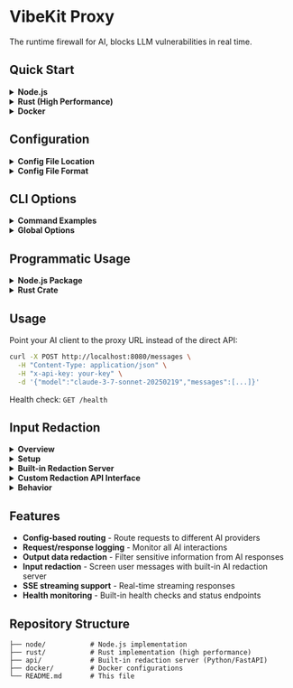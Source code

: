 # VibeKit Proxy

The runtime firewall for AI, blocks LLM vulnerabilities in real time.

## Quick Start

<details>
<summary><strong>Node.js</strong></summary>

Global installation:
```bash
npm i -g vibekit-proxy
vibekit-proxy start
```

Or run locally:
```bash
cd node/
npm install
npm start

# With custom config file
npm start -- --config=/path/to/vibekit.yaml
```
</details>

<details>
<summary><strong>Rust (High Performance)</strong></summary>

Global installation:
```bash
cargo install vibekit-proxy
vibekit-proxy start
```

Or build locally:
```bash
cd rust/
cargo build --release
./target/release/vibekit-proxy start

# With custom config file
./target/release/vibekit-proxy start --config=/path/to/vibekit.yaml

# With redaction API for input screening
./target/release/vibekit-proxy start --redaction-api-url=http://localhost:3000/redact
```
</details>

<details>
<summary><strong>Docker</strong></summary>

**Single Container:**
```bash
# Node.js proxy
docker build -f docker/Dockerfile.node -t vibekit-proxy .
docker run -p 8080:8080 -v ./vibekit.yaml:/app/vibekit.yaml vibekit-proxy

# Redaction API
docker build -f docker/Dockerfile.api -t vibekit-redaction-api .
docker run -p 3000:3000 vibekit-redaction-api
```

**Full Stack with Docker Compose:**
```bash
# Start all services (proxy + redaction API)
docker-compose -f docker/docker-compose.yml up -d

# Start specific services
docker-compose -f docker/docker-compose.yml up -d redaction-api
docker-compose -f docker/docker-compose.yml up -d vibekit-proxy-node

# View logs
docker-compose -f docker/docker-compose.yml logs -f redaction-api
```
</details>

## Configuration

<details>
<summary><strong>Config File Location</strong></summary>

By default, both implementations look for `vibekit.yaml` in the current working directory. You can specify a custom config file path using the `--config` parameter:

```bash
# Node.js
npm start -- --config=/etc/vibekit/vibekit.yaml

# Rust
./target/release/vibekit-proxy start --config=/etc/vibekit/vibekit.yaml
```
</details>

<details>
<summary><strong>Config File Format</strong></summary>

Edit `vibekit.yaml` to add models and API endpoints:

```yaml
models:
  - model_name: "gpt-4o"
    provider: "openai"
    api_base: "https://api.openai.com"
  
  - model_name: "claude-3-7-sonnet-20250219"
    provider: "anthropic"
    api_base: "https://api.anthropic.com/v1"
```
</details>

## CLI Options

<details>
<summary><strong>Command Examples</strong></summary>

Both Node.js and Rust implementations support the following CLI options:

```bash
# Basic usage
vibekit-proxy start --port 8080

# With custom config
vibekit-proxy start --port 8080 --config=/path/to/vibekit.yaml

# With redaction API for input screening
vibekit-proxy start --redaction-api-url=http://localhost:3000/redact

# Background mode (daemon)
vibekit-proxy start --daemon

# Server management
vibekit-proxy stop --port 8080
vibekit-proxy status --port 8080
```
</details>

<details>
<summary><strong>Global Options</strong></summary>

- `-p, --port <PORT>`: Port to run on (default: 8080)
- `-c, --config <PATH>`: Path to vibekit.yaml file (default: vibekit.yaml)
- `--redaction-api-url <URL>`: URL for redaction API to screen user messages
- `-d, --daemon`: Run in background (start command only)
</details>

## Programmatic Usage

<details>
<summary><strong>Node.js Package</strong></summary>

Install the package:
```bash
npm install vibekit-proxy
```

Create a server programmatically:
```javascript
import ProxyServer from 'vibekit-proxy';

const port = 8080;
const configPath = './vibekit.yaml'; // optional, defaults to 'vibekit.yaml'
const redactionApiUrl = 'http://localhost:3000/redact'; // optional
const proxy = new ProxyServer(port, configPath, redactionApiUrl);

// Start the server
await proxy.start();

// Graceful shutdown
process.on('SIGINT', () => {
  proxy.stop();
  process.exit(0);
});
```
</details>

<details>
<summary><strong>Rust Crate</strong></summary>

Add to your `Cargo.toml`:
```toml
[dependencies]
vibekit-proxy = "0.0.1"
```

Create a server programmatically:
```rust
use vibekit_proxy::ProxyServer;

#[tokio::main]
async fn main() -> Result<(), Box<dyn std::error::Error>> {
    let port = 8080;
    let config_path = Some("./vibekit.yaml".to_string()); // optional
    let redaction_api_url = Some("http://localhost:3000/redact".to_string()); // optional
    
    let server = ProxyServer::new(port, config_path, redaction_api_url).await?;
    
    // Start the server (this blocks)
    server.start().await?;
    
    Ok(())
}
```
</details>

## Usage

Point your AI client to the proxy URL instead of the direct API:

```bash
curl -X POST http://localhost:8080/messages \
  -H "Content-Type: application/json" \
  -H "x-api-key: your-key" \
  -d '{"model":"claude-3-7-sonnet-20250219","messages":[...]}'
```

Health check: `GET /health`

## Input Redaction

<details>
<summary><strong>Overview</strong></summary>

VibeKit Proxy supports optional pre-request redaction by calling an external redaction API to screen user messages before forwarding them to AI providers.
</details>

<details>
<summary><strong>Setup</strong></summary>

Configure the redaction API URL using either:

**Command Line:**
```bash
# Rust
./target/release/vibekit-proxy start --redaction-api-url=http://localhost:3000/redact

# Node.js (via environment variable)
VIBEKIT_REDACTION_API_URL=http://localhost:3000/redact node src/index.js
```

**Environment Variable:**
```bash
export VIBEKIT_REDACTION_API_URL=http://localhost:3000/redact
vibekit-proxy start
```
</details>

<details>
<summary><strong>Built-in Redaction Server</strong></summary>

VibeKit includes a built-in redaction server powered by a fine-tuned Gemma 3 270M model:

```bash
# Start the redaction server
cd api/
./start.sh

# Start VibeKit with redaction enabled
./target/release/vibekit-proxy start --redaction-api-url=http://localhost:3000/redact
```

The redaction server:
- Uses a fine-tuned Gemma 3 270M GGUF model for efficient inference
- Automatically downloads the model on first run
- Replaces sensitive data with `[REDACTED]`, prompt injections with `[INJECTION]`, and backdoors with `[BACKDOOR]`
- Runs on port 3000 by default
</details>

<details>
<summary><strong>Custom Redaction API Interface</strong></summary>

You can also implement your own redaction API that accepts POST requests with this format:

**Request:**
```json
{
  "prompt": "user's message content"
}
```

**Response:**
```json
{
  "redacted_prompt": "redacted version of the content"
}
```
</details>

<details>
<summary><strong>Behavior</strong></summary>

- **Only user messages** with `role: "user"` are sent for redaction
- **All content types** are supported: simple strings and complex content blocks
- **Graceful fallback**: If redaction fails, the original content is used
- **No impact**: When no redaction URL is provided, requests are processed normally
</details>

## Features

- **Config-based routing** - Route requests to different AI providers
- **Request/response logging** - Monitor all AI interactions
- **Output data redaction** - Filter sensitive information from AI responses  
- **Input redaction** - Screen user messages with built-in AI redaction server
- **SSE streaming support** - Real-time streaming responses
- **Health monitoring** - Built-in health checks and status endpoints

## Repository Structure

```
├── node/           # Node.js implementation
├── rust/           # Rust implementation (high performance)
├── api/            # Built-in redaction server (Python/FastAPI)
├── docker/         # Docker configurations
└── README.md       # This file
```